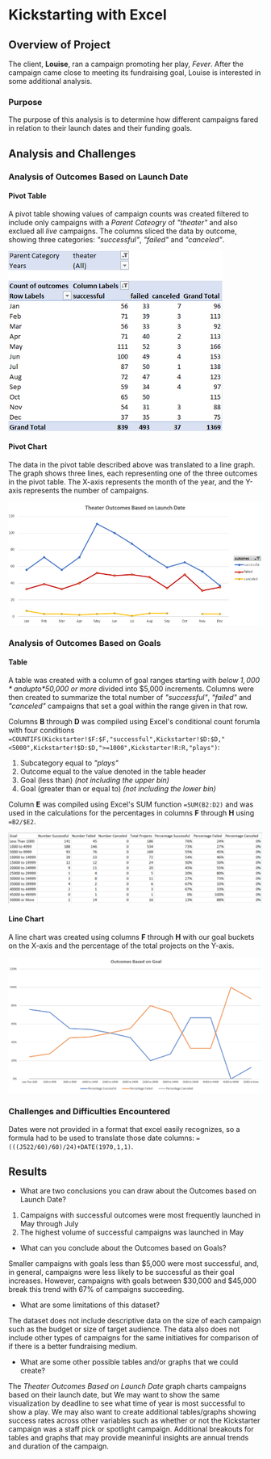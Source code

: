 # Kickstarting with Excel

## Overview of Project

The client, **Louise**, ran a campaign promoting her play, *Fever*. After the campaign came close to meeting its fundraising goal, Louise is interested in some additional analysis.

### Purpose

The purpose of this analysis is to determine how different campaigns fared in relation to their launch dates and their funding goals.

## Analysis and Challenges

### Analysis of Outcomes Based on Launch Date

#### Pivot Table

A pivot table showing values of campaign counts was created filtered to include only campaigns with a *Parent Cateogry* of *"theater"* and also exclued all *live* campaigns. The columns sliced the data by outcome, showing three categories: *"successful"*, *"failed"* and *"canceled"*.

![Excel Pivot table for Outcomes Based on Launch Date analysis](/resources/Theater_Outcomes_vs_Launch_Pivot_Table.png)

#### Pivot Chart

The data in the pivot table described above was translated to a line graph. The graph shows three lines, each representing one of the three outcomes in the pivot table. The X-axis represents the month of the year, and the Y-axis represents the number of campaigns.

![Excel Pivot chart for Outcomes Based on Launch Date analysis](/resources/Theater_Outcomes_vs_Launch.png)

### Analysis of Outcomes Based on Goals

#### Table

A table was created with a column of goal ranges starting with *below $1,000* and up to *$50,000 or more* divided into $5,000 increments. Columns were then created to summarize the total number of *"successful"*, *"failed"* and *"canceled"* campaigns that set a goal within the range given in that row.

Columns **B** through **D** was compiled using Excel's conditional count forumla with four conditions `=COUNTIFS(Kickstarter!$F:$F,"successful",Kickstarter!$D:$D,"<5000",Kickstarter!$D:$D,">=1000",Kickstarter!R:R,"plays")`:
1. Subcategory equal to *"plays"*
2. Outcome equal to the value denoted in the table header
3. Goal (less than) *(not including the upper bin)*
4. Goal (greater than or equal to) *(not including the lower bin)*

Column **E** was compiled using Excel's SUM function `=SUM(B2:D2)` and was used in the calculations for the percentages in columns **F** through **H** using `=B2/$E2`.

![Excel Pivot chart for Outcomes Based on Launch Date analysis](/resources/Outcomes_vs_Goals_Table.png)

#### Line Chart

A line chart was created using columns **F** through **H** with our goal buckets on the X-axis and the percentage of the total projects on the Y-axis.

![Excel Pivot chart for Outcomes Based on Launch Date analysis](/resources/Outcomes_vs_Goals.png)

### Challenges and Difficulties Encountered

Dates were not provided in a format that excel easily recognizes, so a formula had to be used to translate those date columns: `=(((J522/60)/60)/24)+DATE(1970,1,1)`.

## Results

- What are two conclusions you can draw about the Outcomes based on Launch Date?

1. Campaigns with successful outcomes were most frequently launched in May through July
2. The highest volume of successful campaigns was launched in May

- What can you conclude about the Outcomes based on Goals?

Smaller campaigns with goals less than $5,000 were most successful, and, in general, campaigns were less likely to be successful as their goal increases. However, campaigns with goals between $30,000 and $45,000 break this trend with 67% of campaigns succeeding.

- What are some limitations of this dataset?

The dataset does not include descriptive data on the size of each campaign such as the budget or size of target audience. The data also does not include other types of campaigns for the same initiatives for comparison of if there is a better fundraising medium.

- What are some other possible tables and/or graphs that we could create?

The *Theater Outcomes Based on Launch Date* graph charts campaigns based on their launch date, but We may want to show the same visualization by deadline to see what time of year is most successful to show a play. We may also want to create additional tables/graphs showing success rates across other variables such as whether or not the Kickstarter campaign was a staff pick or spotlight campaign. Additional breakouts for tables and graphs that may provide meaninful insights are annual trends and duration of the campaign.
